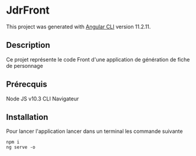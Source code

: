 # JdrFront

This project was generated with [Angular CLI](https://github.com/angular/angular-cli) version 11.2.11.

## Description
Ce projet représente le code Front d'une application de génération de fiche de personnage

## Prérecquis

Node JS v10.3
CLI
Navigateur

## Installation

Pour lancer l'application lancer dans un terminal les commande suivante
    
    npm i 
    ng serve -o
